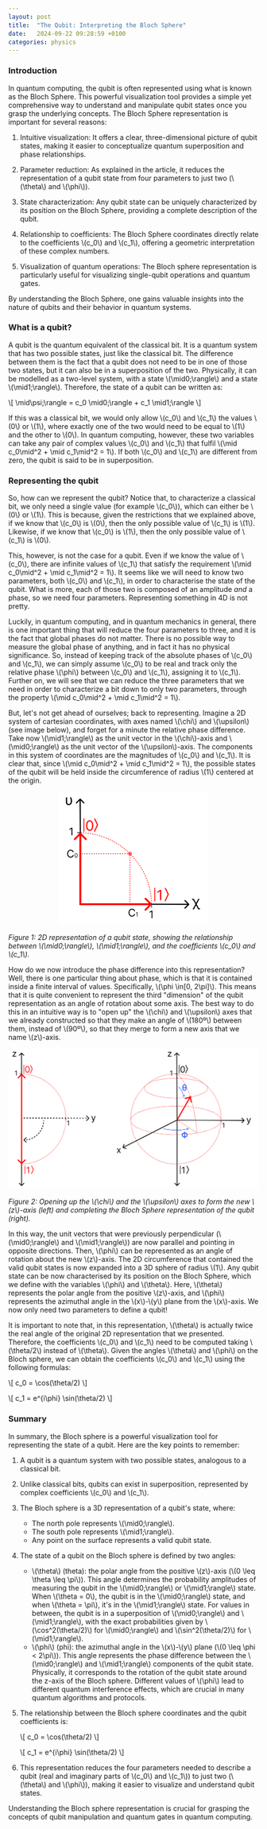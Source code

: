 ```yaml
---
layout: post
title:  "The Qubit: Interpreting the Bloch Sphere"
date:   2024-09-22 09:28:59 +0100
categories: physics
---
```


### Introduction

In quantum computing, the qubit is often represented using what is known as the Bloch Sphere. This powerful visualization tool provides a simple yet comprehensive way to understand and manipulate qubit states once you grasp the underlying concepts. The Bloch Sphere representation is important for several reasons:

1. Intuitive visualization: It offers a clear, three-dimensional picture of qubit states, making it easier to conceptualize quantum superposition and phase relationships.

2. Parameter reduction: As explained in the article, it reduces the representation of a qubit state from four parameters to just two (\\(\theta\\) and \\(\phi\\)).

3. State characterization: Any qubit state can be uniquely characterized by its position on the Bloch Sphere, providing a complete description of the qubit.

4. Relationship to coefficients: The Bloch Sphere coordinates directly relate to the coefficients \\(c_0\\) and \\(c_1\\), offering a geometric interpretation of these complex numbers.

5. Visualization of quantum operations: The Bloch sphere representation is particularly useful for visualizing single-qubit operations and quantum gates.

By understanding the Bloch Sphere, one gains valuable insights into the nature of qubits and their behavior in quantum systems.

### What is a qubit?

A qubit is the quantum equivalent of the classical bit. It is a quantum system that has two possible states, just like the classical bit. The difference between them is the fact that a qubit does not need to be in one of those two states, but it can also be in a superposition of the two. Physically, it can be modelled as a two-level system, with a state \\(\mid0\;\rangle\\) and a state \\(\mid1\;\rangle\\). Therefore, the state of a qubit can be written as:

\\[
\mid\psi\;\rangle = c_0 \mid0\;\rangle + c_1 \mid1\;\rangle
\\]

If this was a classical bit, we would only allow \\(c_0\\) and \\(c_1\\) the values \\(0\\) or \\(1\\), where exactly one of the two would need to be equal to \\(1\\) and the other to \\(0\\). In quantum computing, however, these two variables can take any pair of complex values \\(c_0\\) and \\(c_1\\) that fulfil \\(\mid c_0\mid^2 + \mid c_1\mid^2 = 1\\). If both \\(c_0\\) and \\(c_1\\) are different from zero, the qubit is said to be in superposition.

### Representing the qubit

So, how can we represent the qubit? Notice that, to characterize a classical bit, we only need a single value (for example \\(c_0\\)), which can either be \\(0\\) or \\(1\\). This is because, given the restrictions that we explained above, if we know that \\(c_0\\) is \\(0\\), then the only possible value of \\(c_1\\) is \\(1\\). Likewise, if we know that \\(c_0\\) is \\(1\\), then the only possible value of \\(c_1\\) is \\(0\\).

This, however, is not the case for a qubit. Even if we know the value of \\(c_0\\), there are infinite values of \\(c_1\\) that satisfy the requirement \\(\mid c_0\mid^2 + \mid c_1\mid^2 = 1\\). It seems like we will need to know two parameters, both \\(c_0\\) and \\(c_1\\), in order to characterise the state of the qubit. What is more, each of those two is composed of an amplitude _and_ a phase, so we need four parameters. Representing something in 4D is not pretty. 

Luckily, in quantum computing, and in quantum mechanics in general, there is one important thing that will reduce the four parameters to three, and it is the fact that global phases do not matter. There is no possible way to measure the global phase of anything, and in fact it has no physical significance. So, instead of keeping track of the absolute phases of \\(c_0\\) and \\(c_1\\), we can simply assume \\(c_0\\) to be real and track only the relative phase \\(\phi\\) between \\(c_0\\) and \\(c_1\\), assigning it to \\(c_1\\). Further on, we will see that we can reduce the three parameters that we need in order to characterize a bit down to only two parameters, through the property \\(\mid c_0\mid^2 + \mid c_1\mid^2 = 1\\).

But, let's not get ahead of ourselves; back to representing. Imagine a 2D system of cartesian coordinates, with axes named \\(\chi\\) and \\(\upsilon\\) (see image below), and forget for a minute the relative phase difference. Take now \\(\mid1\;\rangle\\) as the unit vector in the \\(\chi\\)-axis and \\(\mid0\;\rangle\\) as the unit vector of the \\(\upsilon\\)-axis. The components in this system of coordinates are the magnitudes of \\(c_0\\) and \\(c_1\\). It is clear that, since \\(\mid c_0\mid^2 + \mid c_1\mid^2 = 1\\), the possible states of the qubit will be held inside the circumference of radius \\(1\\) centered at the origin.

<div style="max-width: 300px; margin: 10px auto;">
  <a href="https://github.com/bfrangi/bfrangi.github.io/blob/master/assets/images/qubit-1.png?raw=true">
    <img src="https://github.com/bfrangi/bfrangi.github.io/blob/master/assets/images/qubit-1.png?raw=true" alt="2D Representation of a Qubit">
  </a>
</div>

*Figure 1: 2D representation of a qubit state, showing the relationship between \\(\mid0\;\rangle\\), \\(\mid1\;\rangle\\), and the coefficients \\(c_0\\) and \\(c_1\\).*

How do we now introduce the phase difference into this representation? Well, there is one particular thing about phase, which is that it is contained inside a finite interval of values. Specifically, \\(\phi \in[0, 2\pi]\\). This means that it is quite convenient to represent the third "dimension" of the qubit representation as an angle of rotation about some axis. The best way to do this in an intuitive way is to "open up" the \\(\chi\\) and \\(\upsilon\\) axes that we already constructed so that they make an angle of \\(180º\\) between them, instead of \\(90º\\), so that they merge to form a new axis that we name \\(z\\)-axis. 

<div style="max-width: 600px; margin: 10px auto;">
  <a href="https://github.com/bfrangi/bfrangi.github.io/blob/master/assets/images/qubit-2.png?raw=true">
    <img src="https://github.com/bfrangi/bfrangi.github.io/blob/master/assets/images/qubit-2.png?raw=true" alt="Bloch Sphere">
  </a>
</div>

*Figure 2: Opening up the \\(\chi\\) and the \\(\upsilon\\) axes to form the new \\(z\\)-axis (left) and completing the Bloch Sphere representation of the qubit (right).*

In this way, the unit vectors that were previously perpendicular (\\(\mid0\;\rangle\\) and \\(\mid1\;\rangle\\)) are now parallel and pointing in opposite directions. Then, \\(\phi\\) can be represented as an angle of rotation about the new \\(z\\)-axis. The 2D circumference that contained the valid qubit states is now expanded into a 3D sphere of radius \\(1\\). Any qubit state can be now characterised by its position on the Bloch Sphere, which we define with the variables \\(\phi\\) and \\(\theta\\). Here, \\(\theta\\) represents the polar angle from the positive \\(z\\)-axis, and \\(\phi\\) represents the azimuthal angle in the \\(x\\)-\\(y\\) plane from the \\(x\\)-axis. We now only need two parameters to define a qubit!

It is important to note that, in this representation, \\(\theta\\) is actually twice the real angle of the original 2D representation that we presented. Therefore, the coefficients \\(c_0\\) and \\(c_1\\) need to be computed taking \\(\theta/2\\) instead of \\(\theta\\). Given the angles \\(\theta\\) and \\(\phi\\) on the Bloch sphere, we can obtain the coefficients \\(c_0\\) and \\(c_1\\) using the following formulas:

\\[
c_0 = \cos(\theta/2)
\\]

\\[
c_1 = e^{i\phi} \sin(\theta/2)
\\]

### Summary

In summary, the Bloch sphere is a powerful visualization tool for representing the state of a qubit. Here are the key points to remember:

1. A qubit is a quantum system with two possible states, analogous to a classical bit.
2. Unlike classical bits, qubits can exist in superposition, represented by complex coefficients \\(c_0\\) and \\(c_1\\).
3. The Bloch sphere is a 3D representation of a qubit's state, where:
   - The north pole represents \\(\mid0\;\rangle\\).
   - The south pole represents \\(\mid1\;\rangle\\).
   - Any point on the surface represents a valid qubit state.
4. The state of a qubit on the Bloch sphere is defined by two angles:
   - \\(\theta\\) (theta): the polar angle from the positive \\(z\\)-axis (\\(0 \leq \theta \leq \pi\\)). This angle determines the probability amplitudes of measuring the qubit in the \\(\mid0\;\rangle\\) or \\(\mid1\;\rangle\\) state. When \\(\theta = 0\\), the qubit is in the \\(\mid0\;\rangle\\) state, and when \\(\theta = \pi\\), it's in the \\(\mid1\;\rangle\\) state. For values in between, the qubit is in a superposition of \\(\mid0\;\rangle\\) and \\(\mid1\;\rangle\\), with the exact probabilities given by \\(\cos^2(\theta/2)\\) for \\(\mid0\;\rangle\\) and \\(\sin^2(\theta/2)\\) for \\(\mid1\;\rangle\\).
   - \\(\phi\\) (phi): the azimuthal angle in the \\(x\\)-\\(y\\) plane (\\(0 \leq \phi < 2\pi\\)). This angle represents the phase difference between the \\(\mid0\;\rangle\\) and \\(\mid1\;\rangle\\) components of the qubit state. Physically, it corresponds to the rotation of the qubit state around the z-axis of the Bloch sphere. Different values of \\(\phi\\) lead to different quantum interference effects, which are crucial in many quantum algorithms and protocols.
5. The relationship between the Bloch sphere coordinates and the qubit coefficients is:

   \\[
   c_0 = \cos(\theta/2)
   \\]

   \\[
   c_1 = e^{i\phi} \sin(\theta/2)
   \\]

6. This representation reduces the four parameters needed to describe a qubit (real and imaginary parts of \\(c_0\\) and \\(c_1\\)) to just two (\\(\theta\\) and \\(\phi\\)), making it easier to visualize and understand qubit states.

Understanding the Bloch sphere representation is crucial for grasping the concepts of qubit manipulation and quantum gates in quantum computing.

  [1]: https://github.com/bfrangi/bfrangi.github.io/blob/master/assets/images/qubit-1.png?raw=true
  [2]: https://github.com/bfrangi/bfrangi.github.io/blob/master/assets/images/qubit-2.png?raw=true

